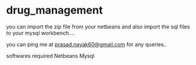 # drug_management
you can import the zip file from your netbeans and also import the sql files to your mysql workbench....

you can ping me at prasad.nayak60@gmail.com for any queries..

softwares required
Netbeans 
Mysql 
